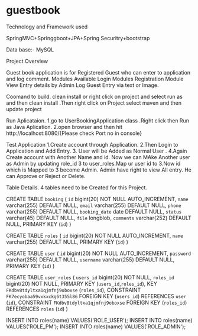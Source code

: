 
# guestbook
Technology and Framework used

SpringMVC+Springgboot+JPA+Spring Securitry+bootstrap

Data base:- MySQL

Project Overview

Guest book application is for Registered Guest who can enter to application and log comment. 
Modules Available
Login Modules
Registration Module
View Entry details by Admin
Log Guest Entry via text or Image.

Coomand to build.
clean install or right click on project and select run as and then clean install .Then right click on Project select maven and then update project

Run Aplicataion.
1.go to UserBookingApplication class .Right click then Run as Java Aplication.
2.open browser and then hit http://localhost:8080/{Please check Port no in console}

Test Application
1.Create account through Application.
2.Then Login to Application and Add Entry.
3. User will be Added as Normal User .
4.Again Create account with Another Name and id. Now we can MAke Another user as Admin by updating role_id 3 to user_roles.Map ur user id to 3.Now id which is Mapped to 3 become Admin.
Admin have right to view All entry. He can Approve or Reject or Delete.

Table Details.
4 tables need to be Created for this Project.


CREATE TABLE `booking` (
  `id` bigint(20) NOT NULL AUTO_INCREMENT,
  `name` varchar(255) DEFAULT NULL,
  `email` varchar(255) DEFAULT NULL,
  `phone` varchar(255) DEFAULT NULL,
  `booking_date` date DEFAULT NULL,
  `status` varchar(45) DEFAULT NULL,
  `file` longblob,
  `comments` varchar(252) DEFAULT NULL,
  PRIMARY KEY (`id`)
)

CREATE TABLE `roles` (
  `id` bigint(20) NOT NULL AUTO_INCREMENT,
  `name` varchar(255) DEFAULT NULL,
  PRIMARY KEY (`id`)
)

CREATE TABLE `user` (
  `id` bigint(20) NOT NULL AUTO_INCREMENT,
  `password` varchar(255) DEFAULT NULL,
  `username` varchar(255) DEFAULT NULL,
  PRIMARY KEY (`id`)
) 

CREATE TABLE `user_roles` (
  `users_id` bigint(20) NOT NULL,
  `roles_id` bigint(20) NOT NULL,
  PRIMARY KEY (`users_id`,`roles_id`),
  KEY `FKdbv8tdyltxa1qjmfnj9oboxse` (`roles_id`),
  CONSTRAINT `FK7ecyobaa59vxkxckg6t355l86` FOREIGN KEY (`users_id`) REFERENCES `user` (`id`),
  CONSTRAINT `FKdbv8tdyltxa1qjmfnj9oboxse` FOREIGN KEY (`roles_id`) REFERENCES `roles` (`id`)
)


INSERT INTO roles(name) VALUES('ROLE_USER');
INSERT INTO roles(name) VALUES('ROLE_PM');
INSERT INTO roles(name) VALUES('ROLE_ADMIN');

